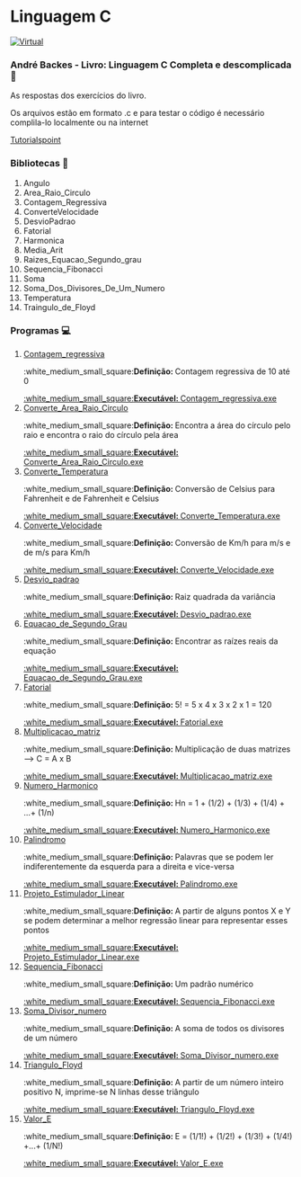 # Linguagem C
<a href = "https://2.bp.blogspot.com/-7izTYOK0YDM/WvIEaHxq9oI/AAAAAAAAAT0/vHq228nvyigjfHUYZkQ6UzhEHezRcWeyQCLcBGAs/s1600/sd.gif"/>![Virtual](https://github.com/veiganobruh/Linguagem_C/blob/master/virtual_gif.gif)</a>
### André Backes - Livro: Linguagem C  Completa e descomplicada :book: 
<p> As respostas dos exercícios do livro. </p>
<p> Os arquivos estão em formato .c e para testar o código é necessário complila-lo localmente ou na internet </p>
<p><a href = "https://www.tutorialspoint.com/compile_c_online.php" >Tutorialspoint</a></p>

### Bibliotecas :book:
<ol>
 	<li>Angulo</li> 	
	<li>Area_Raio_Circulo</li> 	
	<li>Contagem_Regressiva</li> 	
	<li>ConverteVelocidade</li> 	
	<li>DesvioPadrao</li> 		
	<li>Fatorial</li> 	
	<li>Harmonica</li> 	
	<li>Media_Arit</li> 
	<li>Raizes_Equacao_Segundo_grau</li>
	<li>Sequencia_Fibonacci</li>
	<li>Soma </li>	
	<li>Soma_Dos_Divisores_De_Um_Numero</li> 	
	<li>Temperatura </li>	
	<li>Traingulo_de_Floyd</li>
 </ol>

### Programas :computer:
<ol>
	<li>
	<a href = "https://github.com/veiganobruh/C-Programming-Language/tree/master/Executaveis" >Contagem_regressiva</a><p>:white_medium_small_square:<strong>Definição: </strong>Contagem regressiva de 10 até 0</p>
	<a href = "https://github.com/veiganobruh/C-Programming-Language/tree/master/Executaveis/Contagem_Regressiva" title = " 	Contagem_regressiva.exe">:white_medium_small_square:<strong>Executável: </strong>Contagem_regressiva.exe</a>
  	</li>
	<li>
	<a href = "https://github.com/veiganobruh/C-Programming-Language/tree/master/Executaveis" title = "Converte_Area_Raio_Circuloe">Converte_Area_Raio_Circulo</a><p>:white_medium_small_square:<strong>Definição: </strong>Encontra a área do círculo pelo raio e encontra o raio do círculo pela área </p>
	<a href = "https://github.com/veiganobruh/Linguagem_C/tree/master/Executaveis/Converte_Area_Raio_Circulo" title = "Converte_Area_Raio_Circulo.exe">:white_medium_small_square:<strong>Executável: </strong>Converte_Area_Raio_Circulo.exe</a>
   	</li>
  	<li>
	  <a href = "https://github.com/veiganobruh/C-Programming-Language/tree/master/Executaveis" title = "Converte_Temperatura">Converte_Temperatura</a><p>:white_medium_small_square:<strong>Definição: </strong>Conversão de Celsius para Fahrenheit e de Fahrenheit e Celsius</p>
	  <a href = "https://github.com/veiganobruh/Linguagem_C/tree/master/Executaveis/Converte_Temperatura" title = "Converte_Temperatura.exe">:white_medium_small_square:<strong>Executável: </strong>Converte_Temperatura.exe</a>
  	</li>
 	<li>
	<a href = "https://github.com/veiganobruh/C-Programming-Language/tree/master/Executaveis" title = "converte_Velocidade">Converte_Velocidade</a><p>:white_medium_small_square:<strong>Definição: </strong>Conversão de Km/h para m/s e de m/s para Km/h</p>
	<a href = "https://github.com/veiganobruh/Linguagem_C/tree/master/Executaveis/Converte_Velocidade" title = "Converte_Velocidade.exe">:white_medium_small_square:<strong>Executável: </strong>Converte_Velocidade.exe</a>
   	</li>
	<li>
	<a href = "https://github.com/veiganobruh/C-Programming-Language/tree/master/Executaveis" title = "Desvio_padrao">Desvio_padrao</a><p>:white_medium_small_square:<strong>Definição: </strong>Raiz quadrada da variância</p>
	<a href = "https://github.com/veiganobruh/Linguagem_C/tree/master/Executaveis/Desvio_padrao" title = "Desvio_padrao.exe">:white_medium_small_square:<strong>Executável: </strong>Desvio_padrao.exe</a>
   	</li>
	<li>
	<a href = "https://github.com/veiganobruh/C-Programming-Language/tree/master/Executaveis" title = "Equacao_de_Segundo_Grau">Equacao_de_Segundo_Grau</a><p>:white_medium_small_square:<strong>Definição: </strong>Encontrar as raízes reais da equação</p>
	<a href = "https://github.com/veiganobruh/Linguagem_C/tree/master/Executaveis/Equacao_de_Segundo_Grau" title = "Equacao_de_Segundo_Grau.exe">:white_medium_small_square:<strong>Executável: </strong>Equacao_de_Segundo_Grau.exe</a>
   	</li>
	<li>
	<a href = "https://github.com/veiganobruh/C-Programming-Language/tree/master/Executaveis" title = "Fatorial">Fatorial</a><p>:white_medium_small_square:<strong>Definição: </strong> 5! = 5 x 4 x 3 x 2 x 1 = 120 </p>
	<a href = "https://github.com/veiganobruh/Linguagem_C/tree/master/Executaveis/Fatorial" title = "Fatorial.exe">:white_medium_small_square:<strong>Executável: </strong>Fatorial.exe</a>
   	</li>
	<li>
	<a href = "https://github.com/veiganobruh/C-Programming-Language/tree/master/Executaveis" title = "Multiplicacao_matriz">Multiplicacao_matriz</a><p>:white_medium_small_square:<strong>Definição: </strong>Multiplicação de duas matrizes --> C = A x B </p>
	<a href = "https://github.com/veiganobruh/Linguagem_C/tree/master/Executaveis/Multiplicacao_matriz" title = "Multiplicacao_matriz.exe">:white_medium_small_square:<strong>Executável: </strong>Multiplicacao_matriz.exe</a>
   	</li>
	<li>
	<a href = "https://github.com/veiganobruh/C-Programming-Language/tree/master/Executaveis" title = "Numero_Harmonico">Numero_Harmonico</a><p>:white_medium_small_square:<strong>Definição: </strong>Hn = 1 + (1/2) + (1/3) + (1/4) + ...+ (1/n)</p>
	<a href = "https://github.com/veiganobruh/Linguagem_C/tree/master/Executaveis/Numero_Harmonico" title = "Numero_Harmonico.exe">:white_medium_small_square:<strong>Executável: </strong>Numero_Harmonico.exe</a>
   	</li>
	<li>
	<a href = "https://github.com/veiganobruh/C-Programming-Language/tree/master/Executaveis" title = "Palindromo">Palindromo</a><p>:white_medium_small_square:<strong>Definição: </strong>Palavras que se podem ler indiferentemente da esquerda para a direita e vice-versa</p>
	<a href = "https://github.com/veiganobruh/Linguagem_C/tree/master/ExecutaveisPalindromo" title = "Palindromo.exe">:white_medium_small_square:<strong>Executável: </strong>Palindromo.exe</a>
   	</li>
	<li>
	<a href = "https://github.com/veiganobruh/C-Programming-Language/tree/master/Executaveis" title = "Projeto_Estimulador_Linear">Projeto_Estimulador_Linear</a><p>:white_medium_small_square:<strong>Definição: </strong>A partir de alguns pontos X e Y se podem determinar a melhor regressão linear para representar esses pontos</p>
	<a href = "https://github.com/veiganobruh/Linguagem_C/tree/master/Executaveis/Projeto_Estimulador_Linear" title = "Projeto_Estimulador_Linearo.exe">:white_medium_small_square:<strong>Executável: </strong>Projeto_Estimulador_Linear.exe</a>
   	</li>
	<li>
	<a href = "https://github.com/veiganobruh/C-Programming-Language/tree/master/Executaveis" title = "Sequencia_Fibonacci">Sequencia_Fibonacci</a><p>:white_medium_small_square:<strong>Definição: </strong>Um padrão numérico</p>
	<a href = "https://github.com/veiganobruh/Linguagem_C/tree/master/Executaveis/Sequencia_Fibonacci" title = "Sequencia_Fibonacci.exe">:white_medium_small_square:<strong>Executável: </strong>Sequencia_Fibonacci.exe</a>
   	</li>
	<li>
	<a href = "https://github.com/veiganobruh/C-Programming-Language/tree/master/Executaveis" title = "Soma_Divisor_numero">Soma_Divisor_numero</a><p>:white_medium_small_square:<strong>Definição: </strong>A soma de todos os divisores de um número</p>
	<a href = "https://github.com/veiganobruh/Linguagem_C/tree/master/Executaveis/Soma_Divisor_numero" title = "Soma_Divisor_numero.exe">:white_medium_small_square:<strong>Executável: </strong>Soma_Divisor_numero.exe</a>
   	</li>
	<li>
	<a href = "https://github.com/veiganobruh/C-Programming-Language/tree/master/Executaveis" title = "Triangulo_Floyd">Triangulo_Floyd</a><p>:white_medium_small_square:<strong>Definição: </strong>A partir de um número inteiro positivo N, imprime-se N linhas desse triângulo</p>
	<a href = "https://github.com/veiganobruh/Linguagem_C/tree/master/Executaveis/Triangulo_Floyd" title = "Triangulo_Floyd.exe">:white_medium_small_square:<strong>Executável: </strong>Triangulo_Floyd.exe</a>
   	</li>
	<li>
	<a href = "https://github.com/veiganobruh/C-Programming-Language/tree/master/Executaveis" title = "Valor_E">Valor_E</a><p>:white_medium_small_square:<strong>Definição: </strong>E = (1/1!) + (1/2!) + (1/3!) + (1/4!) +...+ (1/N!)</p>
	<a href = "https://github.com/veiganobruh/Linguagem_C/tree/master/Executaveis/Valor_E" title = "Valor_E.exe">:white_medium_small_square:<strong>Executável: </strong>Valor_E.exe</a>
   	</li>	
</ol>
